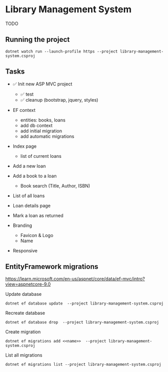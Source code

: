 # Library Management System

TODO

## Running the project

```pwsh
dotnet watch run --launch-profile https --project library-management-system.csproj
```

## Tasks

- ✅ Init new ASP MVC project
    - ✅ test
    - ✅ cleanup (bootstrap, jquery, styles)

- EF context
    - entities: books, loans
    - add db context
    - add initial migration
    - add automatic migrations

- Index page
    - list of current loans

- Add a new loan

- Add a book to a loan
    - Book search (Title, Author, ISBN)

- List of all loans

- Loan details page

- Mark a loan as returned

- Branding
	- Favicon & Logo
	- Name

- Responsive

## EntityFramework migrations

<https://learn.microsoft.com/en-us/aspnet/core/data/ef-mvc/intro?view=aspnetcore-9.0>

Update database

```pwsh
dotnet ef database update  --project library-management-system.csproj
```

Recreate database

```pwsh
dotnet ef database drop  --project library-management-system.csproj
```

Create migration

```pwsh
dotnet ef migrations add <<name>>  --project library-management-system.csproj
```

List all migrations

```pwsh
dotnet ef migrations list --project library-management-system.csproj
```

